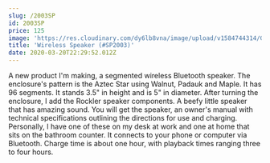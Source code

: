 ```yaml
---
slug: /2003SP
id: 2003SP
price: 125
image: 'https://res.cloudinary.com/dy6lb8vna/image/upload/v1584744314/GB%20Bowlworks%20Gallery/SP2003a.jpg'
title: 'Wireless Speaker (#SP2003)'
date: 2020-03-20T22:29:52.012Z
---
```


A new product I'm making, a segmented wireless Bluetooth speaker. The enclosure's pattern is the Aztec Star using
Walnut, Padauk and Maple. It has 96 segments. It stands 3.5" in height and is 5" in diameter. After turning the
enclosure, I add the Rockler speaker components. A beefy little speaker that has amazing sound. You will get the
speaker, an owner's manual with technical specifications outlining the directions for use and charging. Personally, I
have one of these on my desk at work and one at home that sits on the bathroom counter. It connects to your phone or
computer via Bluetooth. Charge time is about one hour, with playback times ranging three to four hours.
